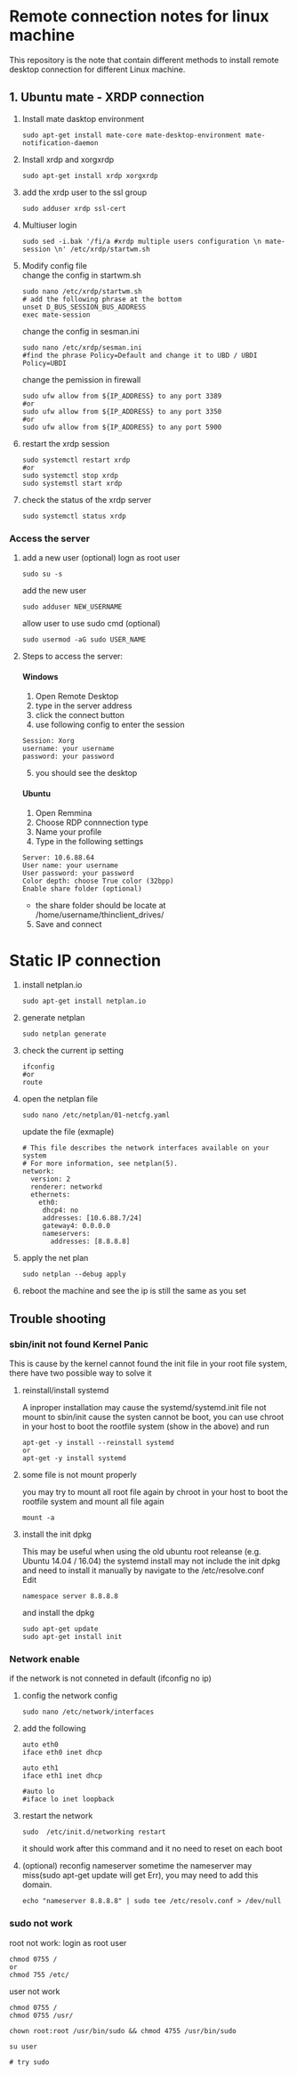 # Remote connection notes for linux machine
This repository is the note that contain different methods to install remote desktop connection for different Linux machine.

## 1. Ubuntu mate - XRDP connection
1. Install mate dasktop environment 
    ```shell 
    sudo apt-get install mate-core mate-desktop-environment mate-notification-daemon
    ```

2. Install xrdp and xorgxrdp 
    ```shell
    sudo apt-get install xrdp xorgxrdp
    ```
3. add the xrdp user to the ssl group 
    ```shell
    sudo adduser xrdp ssl-cert  
    ```
4. Multiuser login
    ```shell
    sudo sed -i.bak '/fi/a #xrdp multiple users configuration \n mate-session \n' /etc/xrdp/startwm.sh
    ```
5. Modify config file</br>
    change the config in startwm.sh
    ```shell
    sudo nano /etc/xrdp/startwm.sh
    # add the following phrase at the bottom
    unset D_BUS_SESSION_BUS_ADDRESS
    exec mate-session
    ```
    change the config in sesman.ini
    ```shell 
    sudo nano /etc/xrdp/sesman.ini
    #find the phrase Policy=Default and change it to UBD / UBDI
    Policy=UBDI
    ```
    change the pemission in firewall 
    ```shell
    sudo ufw allow from ${IP_ADDRESS} to any port 3389
    #or
    sudo ufw allow from ${IP_ADDRESS} to any port 3350
    #or
    sudo ufw allow from ${IP_ADDRESS} to any port 5900
    ```
5. restart the xrdp session
    ```shell
    sudo systemctl restart xrdp 
    #or 
    sudo systemctl stop xrdp 
    sudo systemstl start xrdp 
    ```

6. check the status of the xrdp server
    ```shell
    sudo systemctl status xrdp
    ```
### Access the server 
1. add a new user (optional)
    logn as root user 
    ```shell
    sudo su -s
    ```
    add the new user 
    ```shell
    sudo adduser NEW_USERNAME
    ```
    allow user to use sudo cmd (optional)
    ```shell 
    sudo usermod -aG sudo USER_NAME
    ```
2. Steps to access the server:
 
    #### Windows
    1. Open Remote Desktop
    2. type in the server address
    3. click the connect button 
    4. use following config to enter the session
    ```shell
    Session: Xorg
    username: your username
    password: your password 
    ```
    5. you should see the desktop
    
    #### Ubuntu
    1. Open Remmina
    2. Choose RDP connnection type 
    3. Name your profile
    4. Type in the following settings
    ```shell
    Server: 10.6.88.64
    User name: your username
    User password: your password
    Color depth: choose True color (32bpp)
    Enable share folder (optional)
    ```
    * the share folder should be locate at /home/username/thinclient_drives/
    
    5. Save and connect

# Static IP connection 

1. install netplan.io
    ```shell 
    sudo apt-get install netplan.io
    ```
2. generate netplan
    ```shell
    sudo netplan generate 
    ````
3. check the current ip setting 
    ```shell 
    ifconfig 
    #or 
    route 
    ```
4. open the netplan file 
    ```shell
    sudo nano /etc/netplan/01-netcfg.yaml
    ```
    update the file (exmaple) 
    ```shell
    # This file describes the network interfaces available on your system
    # For more information, see netplan(5).
    network:
      version: 2
      renderer: networkd
      ethernets:
        eth0:
         dhcp4: no
         addresses: [10.6.88.7/24]
         gateway4: 0.0.0.0
         nameservers:
           addresses: [8.8.8.8]
    ```
5. apply the net plan
    ```shell
    sudo netplan --debug apply
    ```
6. reboot the machine and see the ip is still the same as you set 


## Trouble shooting

### sbin/init not found Kernel Panic
This is cause by the kernel cannot found the init file in your root file system, there have two possible way to solve it 

1. reinstall/install systemd
    
    A inproper installation may cause the systemd/systemd.init file not mount to sbin/init cause the systen cannot be boot, you can use chroot in your host to boot the rootfile system (show in the above) and run 

    ```shell 
    apt-get -y install --reinstall systemd
    or 
    apt-get -y install systemd
    ```

2. some file is not mount properly
    
    you may try to mount all root file again by chroot in your host to boot the rootfile system and mount all file again 
    ```shell
    mount -a
    ```

3. install the init dpkg

    This may be useful when using the old ubuntu root releanse (e.g. Ubuntu 14.04 / 16.04) the systemd install may not include the init dpkg and need to install it manually by navigate to the /etc/resolve.conf</br>
    Edit
    ```shell
    namespace server 8.8.8.8
    ```
    and install the dpkg
    ```shell 
    sudo apt-get update
    sudo apt-get install init 
    ``` 

### Network enable
if the network is not conneted in default (ifconfig no ip)
1. config the network config
    ```shell
    sudo nano /etc/network/interfaces
    ```
2. add the following 
    ```shell
    auto eth0
    iface eth0 inet dhcp
    
    auto eth1
    iface eth1 inet dhcp
    
    #auto lo
    #iface lo inet loopback
    ```
3. restart the network 
    ```shell
    sudo  /etc/init.d/networking restart
    ```
    it should work after this command and it no need to reset on each boot
    
4. (optional) reconfig nameserver
    sometime the nameserver may miss(sudo apt-get update will get Err), you may need to add this domain.
    ```shell
    echo "nameserver 8.8.8.8" | sudo tee /etc/resolv.conf > /dev/null
    ```
    
### sudo not work
root not work:
login as root user

```shell
chmod 0755 /
or
chmod 755 /etc/
```
user not work
```shell
chmod 0755 /
chmod 0755 /usr/

chown root:root /usr/bin/sudo && chmod 4755 /usr/bin/sudo

su user

# try sudo
```


